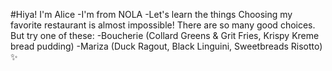 #Hiya! I'm Alice
-I'm from NOLA
-Let's learn the things
Choosing my favorite restaurant is almost impossible! There are so many good choices. But try one of these:
-Boucherie (Collard Greens & Grit Fries, Krispy Kreme bread pudding)
-Mariza (Duck Ragout, Black Linguini, Sweetbreads Risotto)
:sparkles:
